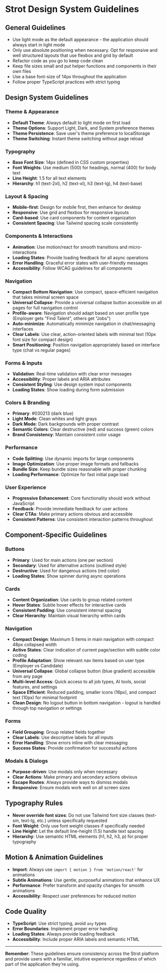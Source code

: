 # Strot Design System Guidelines

## General Guidelines

* Use light mode as the default appearance - the application should always start in light mode
* Only use absolute positioning when necessary. Opt for responsive and well structured layouts that use flexbox and grid by default
* Refactor code as you go to keep code clean
* Keep file sizes small and put helper functions and components in their own files
* Use a base font-size of 14px throughout the application
* Follow proper TypeScript practices with strict typing

## Design System Guidelines

### Theme & Appearance
* **Default Theme**: Always default to light mode on first load
* **Theme Options**: Support Light, Dark, and System preference themes
* **Theme Persistence**: Save user's theme preference to localStorage
* **Theme Switching**: Instant theme switching without page reload

### Typography
* **Base Font Size**: 14px (defined in CSS custom properties)
* **Font Weights**: Use medium (500) for headings, normal (400) for body text
* **Line Height**: 1.5 for all text elements
* **Hierarchy**: h1 (text-2xl), h2 (text-xl), h3 (text-lg), h4 (text-base)

### Layout & Spacing
* **Mobile-first**: Design for mobile first, then enhance for desktop
* **Responsive**: Use grid and flexbox for responsive layouts
* **Card-based**: Use card components for content organization
* **Consistent Spacing**: Use Tailwind spacing scale consistently

### Components & Interactions
* **Animation**: Use motion/react for smooth transitions and micro-interactions
* **Loading States**: Provide loading feedback for all async operations
* **Error Handling**: Graceful error states with user-friendly messages
* **Accessibility**: Follow WCAG guidelines for all components

### Navigation
* **Compact Bottom Navigation**: Use compact, space-efficient navigation that takes minimal screen space
* **Universal Collapse**: Provide a universal collapse button accessible on all pages for full navigation control
* **Profile-aware**: Navigation should adapt based on user profile type (Employer gets "Find Talent", others get "Jobs")
* **Auto-minimize**: Automatically minimize navigation in chat/messaging interfaces
* **Clear Labels**: Use clear, action-oriented labels with minimal text (10px font size for compact design)
* **Smart Positioning**: Position navigation appropriately based on interface type (chat vs regular pages)

### Forms & Inputs
* **Validation**: Real-time validation with clear error messages
* **Accessibility**: Proper labels and ARIA attributes
* **Consistent Styling**: Use design system input components
* **Loading States**: Show loading during form submission

### Colors & Branding
* **Primary**: #030213 (dark blue)
* **Light Mode**: Clean whites and light grays
* **Dark Mode**: Dark backgrounds with proper contrast
* **Semantic Colors**: Clear destructive (red) and success (green) colors
* **Brand Consistency**: Maintain consistent color usage

### Performance
* **Code Splitting**: Use dynamic imports for large components
* **Image Optimization**: Use proper image formats and fallbacks
* **Bundle Size**: Keep bundle sizes reasonable with proper chunking
* **Loading Performance**: Optimize for fast initial page load

### User Experience
* **Progressive Enhancement**: Core functionality should work without JavaScript
* **Feedback**: Provide immediate feedback for user actions
* **Clear CTAs**: Make primary actions obvious and accessible
* **Consistent Patterns**: Use consistent interaction patterns throughout

## Component-Specific Guidelines

### Buttons
* **Primary**: Used for main actions (one per section)
* **Secondary**: Used for alternative actions (outlined style)
* **Destructive**: Used for dangerous actions (red color)
* **Loading States**: Show spinner during async operations

### Cards
* **Content Organization**: Use cards to group related content
* **Hover States**: Subtle hover effects for interactive cards
* **Consistent Padding**: Use consistent internal spacing
* **Clear Hierarchy**: Maintain visual hierarchy within cards

### Navigation
* **Compact Design**: Maximum 5 items in main navigation with compact 48px collapsed width
* **Active States**: Clear indication of current page/section with subtle color coding
* **Profile Adaptation**: Show relevant nav items based on user type (Employer vs Candidate)
* **Universal Collapse**: Global collapse button (blue gradient) accessible from any page
* **Multi-level Access**: Quick access to all job types, AI tools, social features, and settings
* **Space Efficient**: Reduced padding, smaller icons (16px), and compact text (10px) for minimal footprint
* **Clean Design**: No logout button in bottom navigation - logout is handled through top navigation or settings

### Forms
* **Field Grouping**: Group related fields together
* **Clear Labels**: Use descriptive labels for all inputs
* **Error Handling**: Show errors inline with clear messaging
* **Success States**: Provide confirmation for successful actions

### Modals & Dialogs
* **Purpose-driven**: Use modals only when necessary
* **Clear Actions**: Make primary and secondary actions obvious
* **Escape Routes**: Always provide ways to dismiss modals
* **Responsive**: Ensure modals work well on all screen sizes

## Typography Rules

* **Never override font sizes**: Do not use Tailwind font size classes (text-sm, text-lg, etc.) unless specifically requested
* **Font Weight**: Only use font weight classes if specifically needed
* **Line Height**: Let the default line-height (1.5) handle text spacing
* **Hierarchy**: Use semantic HTML elements (h1, h2, h3, p) for proper typography

## Motion & Animation Guidelines

* **Import**: Always use `import { motion } from 'motion/react'` for animations
* **Subtle Animations**: Use gentle, purposeful animations that enhance UX
* **Performance**: Prefer transform and opacity changes for smooth animations
* **Accessibility**: Respect user preferences for reduced motion

## Code Quality

* **TypeScript**: Use strict typing, avoid `any` types
* **Error Boundaries**: Implement proper error handling
* **Loading States**: Always provide loading feedback
* **Accessibility**: Include proper ARIA labels and semantic HTML

---

**Remember**: These guidelines ensure consistency across the Strot platform and provide users with a familiar, intuitive experience regardless of which part of the application they're using.